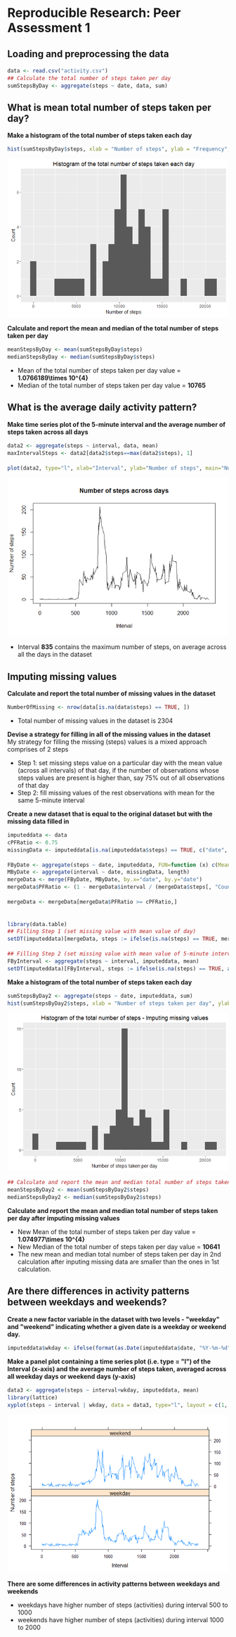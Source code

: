 # Reproducible Research: Peer Assessment 1


## Loading and preprocessing the data

```r
data <- read.csv("activity.csv")
## Calculate the total number of steps taken per day
sumStepsByDay <- aggregate(steps ~ date, data, sum)
```

## What is mean total number of steps taken per day?
**Make a histogram of the total number of steps taken each day**

```r
hist(sumStepsByDay$steps, xlab = "Number of steps", ylab = "Frequency", main = "Histogram of the total number of steps taken each day")
```

![](PA1_template_files/figure-html/part21_plot1-1.png)<!-- -->

**Calculate and report the mean and median of the total number of steps taken per day**

```r
meanStepsByDay <- mean(sumStepsByDay$steps)
medianStepsByDay <- median(sumStepsByDay$steps)
```
- Mean of the total number of steps taken per day value = **1.0766189\times 10^{4}**  
- Median of the total number of steps taken per day value = **10765** 

## What is the average daily activity pattern?  
**Make time series plot of the 5-minute interval and the average number of steps taken across all days**

```r
data2 <- aggregate(steps ~ interval, data, mean)
maxIntervalSteps <- data2[data2$steps==max(data2$steps), 1]

plot(data2, type="l", xlab="Interval", ylab="Number of steps", main="Number of steps across days")
```

![](PA1_template_files/figure-html/part3-1.png)<!-- -->

- Interval **835** contains the maximum number of steps, on average across all the days in the dataset  

## Imputing missing values
**Calculate and report the total number of missing values in the dataset**

```r
NumberOfMissing <- nrow(data[is.na(data$steps) == TRUE, ])
```
- Total number of missing values in the dataset is 2304  

**Devise a strategy for filling in all of the missing values in the dataset**  
My strategy for filling the missing (steps) values is a mixed approach comprises of 2 steps  
- Step 1: set missing steps value on a particular day with the mean value (across all intervals) of that day, if the number of observations whose steps values are present is higher than, say 75% out of all observations of that day  
- Step 2: fill missing values of the rest observations with mean for the same 5-minute interval  

**Create a new dataset that is equal to the original dataset but with the missing data filled in**

```r
imputeddata <- data
cPFRatio <- 0.75
missingData <- imputeddata[is.na(imputeddata$steps) == TRUE, c("date", "interval")]

FByDate <- aggregate(steps ~ date, imputeddata, FUN=function (x) c(Mean = mean(x), Count = length(x)))
MByDate <- aggregate(interval ~ date, missingData, length)
mergeData <- merge(FByDate, MByDate, by.x="date", by.y="date")
mergeData$PFRatio <- (1 - mergeData$interval / (mergeData$steps[, "Count"] + mergeData$interval))

mergeData <- mergeData[mergeData$PFRatio >= cPFRatio,]


library(data.table)
## Filling Step 1 (set missing value with mean value of day)
setDT(imputeddata)[mergeData, steps := ifelse(is.na(steps) == TRUE, mergeData$steps[, "Mean"], steps), on = "date"]

## Filling Step 2 (set missing value with mean value of 5-minute interval)
FByInterval <- aggregate(steps ~ interval, imputeddata, mean)
setDT(imputeddata)[FByInterval, steps := ifelse(is.na(steps) == TRUE, as.integer(FByInterval$steps), steps), on = "interval"]
```

**Make a histogram of the total number of steps taken each day**

```r
sumStepsByDay2 <- aggregate(steps ~ date, imputeddata, sum)
hist(sumStepsByDay2$steps, xlab = "Number of steps taken per day", ylab = "Frequency", main = "Histogram of the total number of steps - Imputing missing values")
```

![](PA1_template_files/figure-html/part43-1.png)<!-- -->

```r
## Calculate and report the mean and median total number of steps taken per day
meanStepsByDay2 <- mean(sumStepsByDay2$steps)
medianStepsByDay2 <- median(sumStepsByDay2$steps)
```
**Calculate and report the mean and median total number of steps taken per day after imputing missing values**  
- New Mean of the total number of steps taken per day value = **1.074977\times 10^{4}**  
- New Median of the total number of steps taken per day value = **10641**  
- The new mean and median total number of steps taken per day in 2nd calculation after inputing missing data are smaller than the ones in 1st calculation.

## Are there differences in activity patterns between weekdays and weekends?  
**Create a new factor variable in the dataset with two levels - "weekday" and "weekend" indicating whether a given date is a weekday or weekend day.**

```r
imputeddata$wkday <- ifelse(format(as.Date(imputeddata$date, "%Y-%m-%d"), "%a") %in% c("Sat","Sun"), "weekend", "weekday")
```
**Make a panel plot containing a time series plot (i.e. type = "l") of the Interval (x-axis) and the average number of steps taken, averaged across all weekday days or weekend days (y-axis)**

```r
data3 <- aggregate(steps ~ interval+wkday, imputeddata, mean)
library(lattice)
xyplot(steps ~ interval | wkday, data = data3, type="l", layout = c(1, 2), xlab="Interval", ylab="Number of steps")
```

![](PA1_template_files/figure-html/part52-1.png)<!-- -->

**There are some differences in activity patterns between weekdays and weekends**  
- weekdays have higher number of steps (activities) during interval 500 to 1000  
- weekends have higher number of steps (activities) during interval 1000 to 2000

